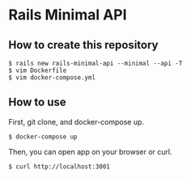 # Rails Minimal API
## How to create this repository
```
$ rails new rails-minimal-api --minimal --api -T
$ vim Dockerfile
$ vim docker-compose.yml
```
## How to use
First, git clone, and docker-compose up.  
```
$ docker-compose up
```  
Then, you can open app on your browser or curl.
```
$ curl http://localhost:3001
```
